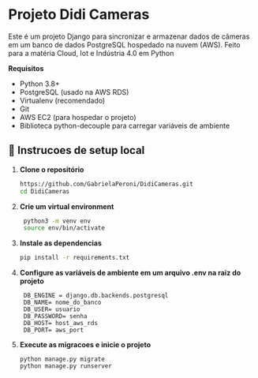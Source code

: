 # Projeto Didi Cameras
Este é um projeto Django para sincronizar e armazenar dados de câmeras em um banco de dados PostgreSQL hospedado na nuvem (AWS).
Feito para a matéria Cloud, Iot e Indústria 4.0 em Python

**Requisitos**
- Python 3.8+
- PostgreSQL (usado na AWS RDS)
- Virtualenv (recomendado)
- Git
- AWS EC2 (para hospedar o projeto)
- Biblioteca python-decouple para carregar variáveis de ambiente

## 🚀 Instrucoes de setup local

1. **Clone o repositório**
   ```bash
   https://github.com/GabrielaPeroni/DidiCameras.git
   cd DidiCameras
   ```
2. **Crie um virtual environment**
   ```bash
    python3 -m venv env
    source env/bin/activate
    ```
3. **Instale as dependencias**
   ```bash
   pip install -r requirements.txt
    ```
4. **Configure as variáveis de ambiente em um arquivo .env na raiz do projeto**
   ```
    DB_ENGINE = django.db.backends.postgresql
    DB_NAME= nome_do_banco
    DB_USER= usuario
    DB_PASSWORD= senha
    DB_HOST= host_aws_rds
    DB_PORT= aws_port
    ```
5. **Execute as migracoes e inicie o projeto**
   ```
   python manage.py migrate
   python manage.py runserver
  ```
